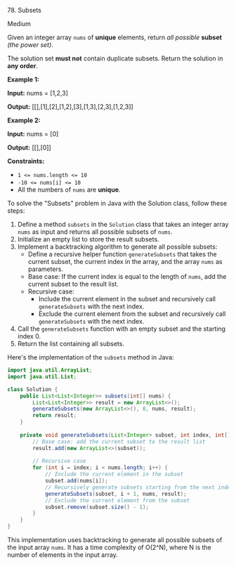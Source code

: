 78\. Subsets

Medium

Given an integer array `nums` of **unique** elements, return _all possible_ **subset** _(the power set)_.

The solution set **must not** contain duplicate subsets. Return the solution in **any order**.

**Example 1:**

**Input:** nums = [1,2,3]

**Output:** [[],[1],[2],[1,2],[3],[1,3],[2,3],[1,2,3]] 

**Example 2:**

**Input:** nums = [0]

**Output:** [[],[0]] 

**Constraints:**

*   `1 <= nums.length <= 10`
*   `-10 <= nums[i] <= 10`
*   All the numbers of `nums` are **unique**.

To solve the "Subsets" problem in Java with the Solution class, follow these steps:

1. Define a method `subsets` in the `Solution` class that takes an integer array `nums` as input and returns all possible subsets of `nums`.
2. Initialize an empty list to store the result subsets.
3. Implement a backtracking algorithm to generate all possible subsets:
   - Define a recursive helper function `generateSubsets` that takes the current subset, the current index in the array, and the array `nums` as parameters.
   - Base case: If the current index is equal to the length of `nums`, add the current subset to the result list.
   - Recursive case:
     - Include the current element in the subset and recursively call `generateSubsets` with the next index.
     - Exclude the current element from the subset and recursively call `generateSubsets` with the next index.
4. Call the `generateSubsets` function with an empty subset and the starting index 0.
5. Return the list containing all subsets.

Here's the implementation of the `subsets` method in Java:

```java
import java.util.ArrayList;
import java.util.List;

class Solution {
    public List<List<Integer>> subsets(int[] nums) {
        List<List<Integer>> result = new ArrayList<>();
        generateSubsets(new ArrayList<>(), 0, nums, result);
        return result;
    }
    
    private void generateSubsets(List<Integer> subset, int index, int[] nums, List<List<Integer>> result) {
        // Base case: add the current subset to the result list
        result.add(new ArrayList<>(subset));
        
        // Recursive case
        for (int i = index; i < nums.length; i++) {
            // Include the current element in the subset
            subset.add(nums[i]);
            // Recursively generate subsets starting from the next index
            generateSubsets(subset, i + 1, nums, result);
            // Exclude the current element from the subset
            subset.remove(subset.size() - 1);
        }
    }
}
```

This implementation uses backtracking to generate all possible subsets of the input array `nums`. It has a time complexity of O(2^N), where N is the number of elements in the input array.